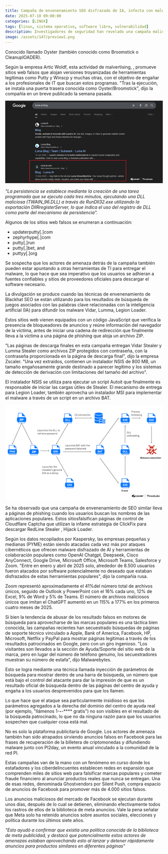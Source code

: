 ```yaml
---
title: Campaña de envenenamiento SEO disfrazado de IA, infecta con malware
date: 2025-07-10 09:00:00 
categories: [LINUX]
tags: [linux, sistema operativo, software libre, vulnerabilidad]
description: Investigadores de seguridad han revelado una campaña maliciosa que aprovecha las técnicas de envenenamiento de la optimización del motor de búsqueda (SEO) para entregar un malware.
image: /assets/147/preview1.png
---
```


Conocido llamado Oyster (también conocido como Broomstick o CleanuplOADER).

Según la empresa Artic Woldf, esta actividad de malvertising, , promueve sitios web falsos que alojan versiones troyanizadas de herramientas legítimas como Putty y Winscp y muchas otras, con el objetivo de engañar a los profesionales de IT que buscan estos programas. "Tras la ejecución, se instala una puerta trasera conocida como Oyster/Broomstick", dijo la compañía en un breve publicado la semana pasada.

![Imagen 00](/assets/147/147-01.jpg)

*"La persistencia se establece mediante la creación de una tarea programada que se ejecuta cada tres minutos, ejecutando una DLL maliciosa (TWAIN_96.DLL) a través de RunDll32.exe utilizando la exportación DllRregisterServer, lo que indica el uso del registro de DLL como parte del mecanismo de persistencia".*

Algunos de los sitios web falsos se enumeran a continuación:

- updaterputty[.]com
- zephyrhype[.]com
- putty[.]run
- putty[.]bet, and
- puttyy[.]org

Se sospecha que los actores de amenaza detrás de la campaña también pueden estar apuntando a otras herramientas de TI para entregar el malware, lo que hace que sea imperativo que los usuarios se adhieran a fuentes confiables y sitios de proveedores oficiales para descargar el software necesario.

La divulgación se produce cuando las técnicas de envenenamiento de Blackhat SEO se están utilizando para los resultados de búsqueda de juegos asociados con las palabras clave relacionadas con la inteligencia artificial (IA) para difundir los malware Vidar, Lumma, Legion Loader.

Estos sitios web vienen equipados con un código JavaScript que verifica la presencia de bloqueadores de anuncios y reúne información del navegador de la víctima, antes de iniciar una cadena de redirección que finalmente lleva a la víctima a una página de phishing que aloja un archivo ZIP.

"Las páginas de descarga finales en esta campaña entregan Vidar Stealer y Lumma Stealer como archivos ZIP protegidos con contraseña, con la contraseña proporcionada en la página de descarga final", dijo la empresa Zscaler. "Una vez extraídos, contienen un instalador NSIS de 800 MB, un tamaño engañosamente grande destinado a parecer legítimo y los sistemas de detección de derivación con limitaciones del tamaño del archivo".

El instalador NSIS se utiliza para ejecutar un script Autoit que finalmente es responsable de iniciar las cargas útiles de Stealer. El mecanismo de entrega para Legion Loader, también aprovecha un instalador MSI para implementar el malware a través de un script en un archivo BAT.

![Imagen 00](/assets/147/147-02.jpg)

Se ha observado que una campaña de envenenamiento de SEO similar lleva a páginas de phishing cuando los usuarios buscan los nombres de las aplicaciones populares. Estos sitiosfalsifican páginas de control de Cloudflare Captcha que utilizan la infame estrategia de ClickFix para descargar RedLine Stealer , Hijack Loader.

Según los datos recopilados por Kaspersky, las empresas pequeñas y medianas (PYME) están siendo atacadas cada vez más por ataques cibernéticos que ofrecen malware disfrazado de AI y herramientas de colaboración populares como OpenAI Chatgpt, Deepseek, Cisco AnyConnect, Google Drive, Microsoft Office, Microsoft Teams, Salesforce y Zoom. "Entre en enero y abril de 2025 solo, alrededor de 8.500 usuarios fueron atacados por software potencialmente no deseado que estaban disfrazados de estas herramientas populares", dijo la compañía rusa.

Zoom representó aproximadamente el 41%del número total de archivos únicos, seguido de Outlook y PowerPoint con el 16% cada uno, 12% de Excel, 9% de Word y 5% de Teams. El número de archivos maliciosos únicos que imitan el ChatGPT aumentó en un 115% a 177% en los primeros cuatro meses de 2025.

Si bien la tendencia de abusar de los resultado falsos en motores de búsqueda para aprovecharse de las marcas populares es una táctica bien conocida, las campañas recientes han secuestrado búsquedas de páginas de soporte técnico vinculado a Apple, Bank of America, Facebook, HP, Microsoft, Netflix y PayPal para mostrar páginas legítimas a través de los resultados patrocinados en Google, pero con un giro ingenioso. "Los visitantes son llevados a la sección de Ayuda/Soporte del sitio web de la marca, pero en lugar del número de teléfono genuino, los secuestradores muestran su número de estafa", dijo Malwarebytes.



Esto se logra mediante una técnica llamada inyección de parámetros de búsqueda para mostrar dentro de una barra de búsqueda, un número que está bajo el control del atacante para dar la impresión de que es un resultado oficial de búsqueda dentro de las páginas del centro de ayuda y engaña a los usuarios desprevenidos para que los llamen.

Lo que hace que el ataque sea particularmente insidioso es que los parámetros agregados a la derecha del dominio del centro de ayuda real (por ejemplo, "llámenos 1-***-***-**** gratis") no son visibles en el resultado de la búsqueda patrocinado, lo que no da ninguna razón para que los usuarios sospechen que cualquier cosa está mal.

No es solo la plataforma publicitaria de Google. Los actores de amenaza también han sido atrapados sirviendo anuncios falsos en Facebook para las frases de recuperación de la billetera de criptomonedas y difundiendo malware junto con PI2day, un evento anual vinculado a la comunidad de la red PI.

Estas campañas van de la mano con un fenómeno en curso donde los estafadores y los ciberdelincuentes establecen redes en expansión que comprenden miles de sitios web para falsificar marcas populares y cometer fraude financiero al anunciar productos reales que nunca se entregan. Una de esas redes, denominada Ghostvendors por Silent Push, compra espacio de anuncios de Facebook para promover más de 4.000 sitios falsos.

Los anuncios maliciosos del mercado de Facebook se ejecutan durante unos días, después de lo cual se detienen, eliminando efectivamente todos los rastros de ellos de la biblioteca de meta anuncios. Vale la pena señalar que Meta solo ha retenido anuncios sobre asuntos sociales, elecciones y política durante los últimos siete años.

*"Esto ayudó a confirmar que existía una política conocida de la biblioteca de meta publicidad, y destacó que potencialmente estos actores de amenazas estaban aprovechando esto al lanzar y detener rápidamente anuncios para productos similares en diferentes páginas"*


